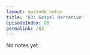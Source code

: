 ```yaml
---
layout: episode_notes
title: "83: Gospel Narrative"
episodeIndex: 86
permalink: /83
---
```

No notes yet.
